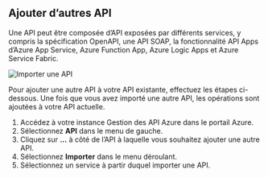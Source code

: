 ## <a name="append-other-apis"></a>Ajouter d’autres API

Une API peut être composée d’API exposées par différents services, y compris la spécification OpenAPI, une API SOAP, la fonctionnalité API Apps d’Azure App Service, Azure Function App, Azure Logic Apps et Azure Service Fabric.

![Importer une API](./media/api-management-append-apis/import.png)

Pour ajouter une autre API à votre API existante, effectuez les étapes ci-dessous. Une fois que vous avez importé une autre API, les opérations sont ajoutées à votre API actuelle.

1. Accédez à votre instance Gestion des API Azure dans le portail Azure.
2. Sélectionnez **API** dans le menu de gauche.
3. Cliquez sur **...** à côté de l’API à laquelle vous souhaitez ajouter une autre API.
4. Sélectionnez **Importer** dans le menu déroulant.
5. Sélectionnez un service à partir duquel importer une API.